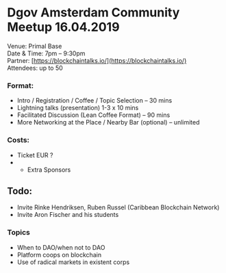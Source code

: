 # Dgov Amsterdam Community Meetup 16.04.2019

Venue: Primal Base  
Date & Time: 7pm – 9:30pm  
Partner: [https://blockchaintalks.io/](https://blockchaintalks.io/)  
Attendees: up to 50 

### Format:

* Intro / Registration / Coffee / Topic Selection – 30 mins
* Lightning talks \(presentation\) 1-3 x 10 mins
* Facilitated Discussion \(Lean Coffee Format\) – 90 mins
* More Networking at the Place / Nearby Bar \(optional\) – unlimited

### Costs:

* Ticket EUR ?
* + Extra Sponsors

## Todo:

* Invite Rinke Hendriksen, Ruben Russel \(Caribbean Blockchain Network\)
* Invite Aron Fischer and his students

### Topics

* When to DAO/when not to DAO
* Platform coops on blockchain
* Use of radical markets in existent corps

